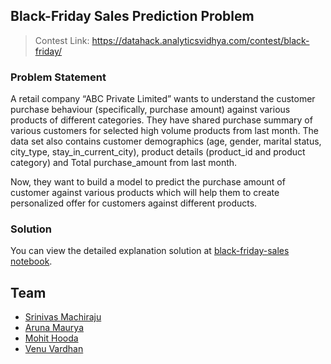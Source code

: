 ## Black-Friday Sales Prediction Problem

> Contest Link: https://datahack.analyticsvidhya.com/contest/black-friday/

### Problem Statement
A retail company “ABC Private Limited” wants to understand the customer purchase behaviour (specifically, purchase amount) against various products of different categories. They have shared purchase summary of various customers for selected high volume products from last month. The data set also contains customer demographics (age, gender, marital status, city_type, stay_in_current_city), product details (product_id and product category) and Total purchase_amount from last month.

Now, they want to build a model to predict the purchase amount of customer against various products which will help them to create personalized offer for customers against different products.

### Solution

You can view the detailed explanation solution at [black-friday-sales notebook](https://vchrombie.github.io/black-friday-sales/black-friday-sales.nb.html).

## Team
- [Srinivas Machiraju](https://github.com/srinivasmachiraju)
- [Aruna Maurya](https://github.com/aruna09)
- [Mohit Hooda](https://github.com/mohit10)
- [Venu Vardhan](https://github.com/vchrombie)
